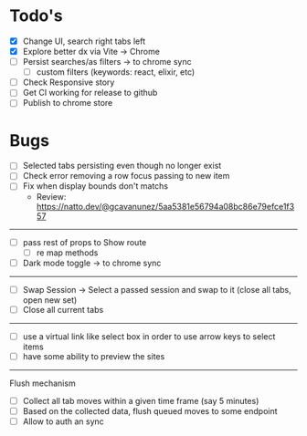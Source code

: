 # Todo's

- [x] Change UI, search right tabs left
- [x] Explore better dx via Vite -> Chrome
- [ ] Persist searches/as filters -> to chrome sync
    - [ ] custom filters (keywords: react, elixir, etc)
- [ ] Check Responsive story
- [ ] Get CI working for release to github
- [ ] Publish to chrome store

# Bugs

- [ ] Selected tabs persisting even though no longer exist
- [ ] Check error removing a row focus passing to new item
- [ ] Fix when display bounds don't matchs
    - Review: https://natto.dev/@gcavanunez/5aa5381e56794a08bc86e79efce1f357

---

- [ ] pass rest of props to Show route
    - [ ] re map methods
- [ ] Dark mode toggle -> to chrome sync

---

- [ ] Swap Session -> Select a passed session and swap to it (close all tabs, open new set)
- [ ] Close all current tabs

---

- [ ] use a virtual link like select box in order to use arrow keys to select items
- [ ] have some ability to preview the sites

---

Flush mechanism

- [ ] Collect all tab moves within a given time frame (say 5 minutes)
- [ ] Based on the collected data, flush queued moves to some endpoint
- [ ] Allow to auth an sync
